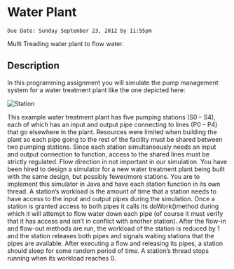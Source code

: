 Water Plant
===========

`Due Date: Sunday September 23, 2012 by 11:55pm`

Multi Treading water plant to flow water.

Description
-----------
In this programming assignment you will simulate the pump management system for 
a water treatment plant like the one depicted here:

![Station](/davidrivera/Water-Plant/blob/master/station.png)

This example water treatment plant has five pumping stations (S0 – S4), each of which has an input 
and output pipe connecting to lines (P0 – P4) that go elsewhere in the plant.  Resources were limited 
when building the plant so each pipe going to the rest of the facility must be shared between two 
pumping  stations.  Since each station simultaneously needs an input and output connection to 
function, access to the shared lines must be strictly regulated.  Flow direction in not important in our 
simulation.
You have been hired to design a simulator for a new water treatment plant being built with the same 
design, but possibly fewer/more stations.  You are to implement this simulator in Java and have 
each station function in its own thread.  A station’s workload is the amount of time that a station 
needs to have access to the input and output pipes during the simulation.  Once a station is granted
access to both pipes it calls its doWork()method during which it will attempt to flow water down 
each pipe (of course it must verify that it has access and isn’t in conflict with another station).  After 
the flow-in and flow-out methods are run, the workload of the station is reduced by 1 and the station 
releases both pipes and signals waiting stations that the pipes are available.  After executing a flow 
and releasing its pipes, a station should sleep for some random period of time.  A station’s thread 
stops running when its workload reaches 0.
